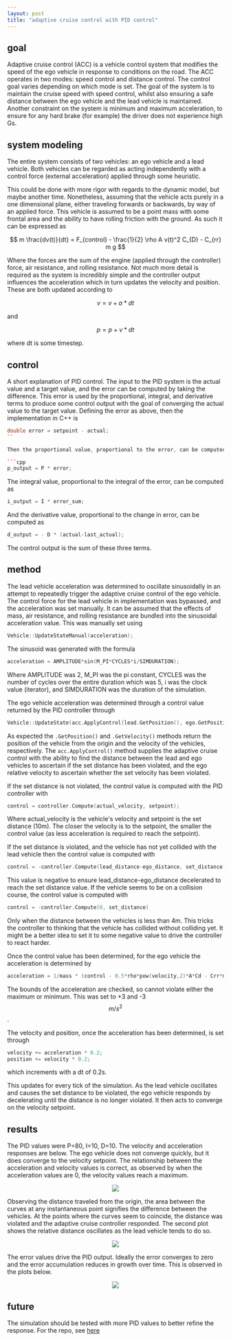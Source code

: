 ```yaml
---
layout: post
title: "adaptive cruise control with PID control"
---
```


## goal

Adaptive cruise control (ACC) is a vehicle control system that modifies the speed of the ego vehicle in response to conditions on the road. The ACC operates in two modes: speed control and distance control. The control goal varies depending on which mode is set. The goal of the system is to maintain the cruise speed with speed control, whilst also ensuring a safe distance between the ego vehicle and the lead vehicle is maintained. Another constraint on the system is minimum and maximum acceleration, to ensure for any hard brake (for example) the driver does not experience high Gs. 


## system modeling

The entire system consists of two vehicles: an ego vehicle and a lead vehicle. Both vehicles can be regarded as acting independently with a control force (external acceleration) applied through some heuristic.

This could be done with more rigor with regards to the dynamic model, but maybe another time. Nonetheless, assuming that the vehicle acts purely in a one dimensional plane, either traveling forwards or backwards, by way of an applied force. This vehicle is assumed to be a point mass with some frontal area and the ability to have rolling friction with the ground. As such it can be expressed as

$$ m \frac{dv(t)}{dt} = F_{control} - \frac{1}{2} \rho A v(t)^2 C_{D} - C_{rr} m g $$

Where the forces are the sum of the engine (applied through the controller) force, air resistance, and rolling resistance. Not much more detail is required as the system is incredibly simple and the controller output influences the acceleration which in turn updates the velocity and position. These are both updated according to

$$ v = v + a * dt $$

and

$$ p = p + v * dt $$

where dt is some timestep.


## control

A short explanation of PID control. The input to the PID system is the actual value and a target value, and the error can be computed by taking the difference. This error is used by the proportional, integral, and derivative terms to produce some control output with the goal of converging the actual value to the target value. Defining the error as above, then the implementation in C++ is

```cpp
double error = setpoint - actual;
``

Then the proportional value, proportional to the error, can be computed as

```cpp
p_output = P * error;
```

The integral value, proportional to the integral of the error, can be computed as

```cpp
i_output = I * error_sum;
```

And the derivative value, proportional to the change in error, can be computed as

```cpp
d_output = - D * (actual-last_actual);
```

The control output is the sum of these three terms.

## method

The lead vehicle acceleration was determined to oscillate sinusoidally in an attempt to repeatedly trigger the adaptive cruise control of the ego vehicle. The control force for the lead vehicle in implementation was bypassed, and the acceleration was set manually. It can be assumed that the effects of mass, air resistance, and rolling resistance are bundled into the sinusoidal acceleration value. This was manually set using 

```cpp
Vehicle::UpdateStateManual(acceleration);
```

The sinusoid was generated with the formula


```cpp
acceleration = AMPLITUDE*sin(M_PI*CYCLES*i/SIMDURATION);
```

Where AMPLITUDE was 2, M\_PI was the pi constant, CYCLES was the number of cycles over the entire duration which was 5, i was the clock value (iterator), and SIMDURATION was the duration of the simulation.

The ego vehicle acceleration was determined through a control value returned by the PID controller through

```cpp
Vehicle::UpdateState(acc.ApplyControl(lead.GetPosition(), ego.GetPosition(), ego.GetVelocity()));
```

As expected the `.GetPosition()` and `.GetVelocity()` methods return the position of the vehicle from the origin and the velocity of the vehicles, respectively. The `acc.ApplyControl()` method supplies the adaptive cruise control with the ability to find the distance between the lead and ego vehicles to ascertain if the set distance has been violated, and the ego relative velocity to ascertain whether the set velocity has been violated.

If the set distance is not violated, the control value is computed with the PID controller with 

```cpp
control = controller.Compute(actual_velocity, setpoint);
```

Where actual\_velocity is the vehicle's velocity and setpoint is the set distance (10m). The closer the velocity is to the setpoint, the smaller the control value (as less acceleration is required to reach the setpoint). 

If the set distance is violated, and the vehicle has not yet collided with the lead vehicle then the control value is computed with

```cpp
control = -controller.Compute(lead_distance-ego_distance, set_distance);
```

This value is negative to ensure lead\_distance-ego\_distance decelerated to reach the set distance value. If the vehicle seems to be on a collision course, the control value is computed with

```cpp
control = -controller.Compute(0, set_distance)
```

Only when the distance between the vehicles is less than 4m. This tricks the controller to thinking that the vehicle has collided without colliding yet. It might be a better idea to set it to some negative value to drive the controller to react harder.

Once the control value has been determined, for the ego vehicle the acceleration is determined by

```cpp
acceleration = 1/mass * (control - 0.5*rho*pow(velocity,2)*A*Cd - Crr*mass*g);
```

The bounds of the acceleration are checked, so cannot violate either the maximum or minimum. This was set to +3 and -3 $$ m/s^2 $$.

The velocity and position, once the acceleration has been determined, is set through

```cpp
velocity += acceleration * 0.2;
position += velocity * 0.2;
```

which increments with a dt of 0.2s.

This updates for every tick of the simulation. As the lead vehicle oscillates and causes the set distance to be violated, the ego vehicle responds by decelerating until the distance is no longer violated. It then acts to converge on the velocity setpoint.

## results

The PID values were P=80, I=10, D=10. The velocity and acceleration responses are below. The ego vehicle does not converge quickly, but it does converge to the velocity setpoint. The relationship between the acceleration and velocity values is correct, as observed by when the acceleration values are 0, the velocity values reach a maximum.

<p align="center"><img src="https://raw.githubusercontent.com/onlycase/adaptive-cruise-control/master/plots/vel-acc-responses.png"/></p>

Observing the distance traveled from the origin, the area between the curves at any instantaneous point signifies the difference between the vehicles. At the points where the curves seem to coincide, the distance was violated and the adaptive cruise controller responded. The second plot shows the relative distance oscillates as the lead vehicle tends to do so.

<p align="center"><img src="https://raw.githubusercontent.com/onlycase/adaptive-cruise-control/master/plots/distance.png"/></p>

The error values drive the PID output. Ideally the error converges to zero and the error accumulation reduces in growth over time. This is observed in the plots below.

<p align="center"><img src="https://raw.githubusercontent.com/onlycase/adaptive-cruise-control/master/plots/error.png"/></p>

## future

The simulation should be tested with more PID values to better refine the response. For the repo, see [here](https://github.com/onlycase/adaptive-cruise-control)
